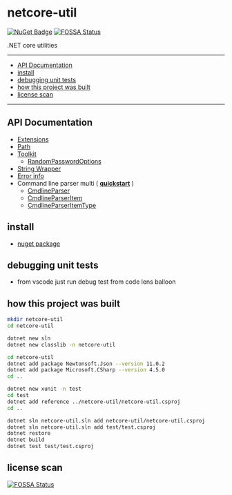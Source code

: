 # netcore-util

[![NuGet Badge](https://buildstats.info/nuget/netcore-util)](https://www.nuget.org/packages/netcore-util/)
[![FOSSA Status](https://app.fossa.com/api/projects/git%2Bgithub.com%2Fdevel0%2Fnetcore-util.svg?type=shield)](https://app.fossa.com/projects/git%2Bgithub.com%2Fdevel0%2Fnetcore-util?ref=badge_shield)

.NET core utilities

<hr/>

- [API Documentation](#api-documentation)
- [install](#install)
- [debugging unit tests](#debugging-unit-tests)
- [how this project was built](#how-this-project-was-built)
- [license scan](#license-scan)

<hr/>

## API Documentation

- [Extensions](doc/api/UtilExt.md)
- [Path](doc/api/Util/Path.md)
- [Toolkit](doc/api/Util/Toolkit.md)
    - [RandomPasswordOptions](doc/api/Util/RandomPasswordOptions.md)
- [String Wrapper](doc/api/StringWrapper.md)
- [Error info](doc/api/ErrorInfo.md)
- Command line parser multi ( [**quickstart**](cmdline-parser.md) )
    - [CmdlineParser](doc/api/CmdlineParser.md)
    - [CmdlineParserItem](doc/api/CmdlineParserItem.md)
    - [CmdlineParserItemType](doc/api/CmdlineParserItemType.md)

## install

- [nuget package](https://www.nuget.org/packages/netcore-util/)

## debugging unit tests

- from vscode just run debug test from code lens balloon

## how this project was built

```sh
mkdir netcore-util
cd netcore-util

dotnet new sln
dotnet new classlib -n netcore-util

cd netcore-util
dotnet add package Newtonsoft.Json --version 11.0.2
dotnet add package Microsoft.CSharp --version 4.5.0
cd ..

dotnet new xunit -n test
cd test
dotnet add reference ../netcore-util/netcore-util.csproj
cd ..

dotnet sln netcore-util.sln add netcore-util/netcore-util.csproj
dotnet sln netcore-util.sln add test/test.csproj 
dotnet restore
dotnet build
dotnet test test/test.csproj
```

## license scan

[![FOSSA Status](https://app.fossa.com/api/projects/git%2Bgithub.com%2Fdevel0%2Fnetcore-util.svg?type=large)](https://app.fossa.com/projects/git%2Bgithub.com%2Fdevel0%2Fnetcore-util?ref=badge_large)
